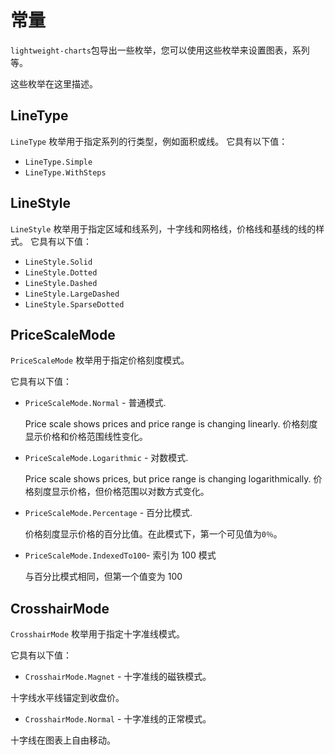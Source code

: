 # 常量

`lightweight-charts`包导出一些枚举，您可以使用这些枚举来设置图表，系列等。

这些枚举在这里描述。

## LineType

`LineType` 枚举用于指定系列的行类型，例如面积或线。
它具有以下值：

- `LineType.Simple`
- `LineType.WithSteps`

## LineStyle

`LineStyle` 枚举用于指定区域和线系列，十字线和网格线，价格线和基线的线的样式。
它具有以下值：

- `LineStyle.Solid`
- `LineStyle.Dotted`
- `LineStyle.Dashed`
- `LineStyle.LargeDashed`
- `LineStyle.SparseDotted`

## PriceScaleMode

`PriceScaleMode` 枚举用于指定价格刻度模式。

它具有以下值：

- `PriceScaleMode.Normal` - 普通模式.

  Price scale shows prices and price range is changing linearly.
  价格刻度显示价格和价格范围线性变化。

- `PriceScaleMode.Logarithmic` - 对数模式.

  Price scale shows prices, but price range is changing logarithmically.
  价格刻度显示价格，但价格范围以对数方式变化。

- `PriceScaleMode.Percentage` - 百分比模式.

  价格刻度显示价格的百分比值。在此模式下，第一个可见值为`0％`。

- `PriceScaleMode.IndexedTo100`- 索引为 100 模式

  与百分比模式相同，但第一个值变为 100

## CrosshairMode

`CrosshairMode` 枚举用于指定十字准线模式。

它具有以下值：

- `CrosshairMode.Magnet` - 十字准线的磁铁模式。

十字线水平线锚定到收盘价。

- `CrosshairMode.Normal` - 十字准线的正常模式。

十字线在图表上自由移动。
